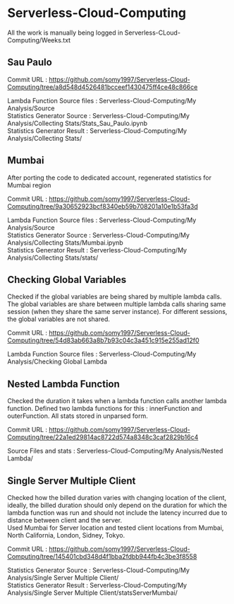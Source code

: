 # Serverless-Cloud-Computing

All the work is manually being logged in Serverless-CLoud-Computing/Weeks.txt

## Sau Paulo

Commit URL : https://github.com/somy1997/Serverless-Cloud-Computing/tree/a8d548d4526481bcceef1430475ff4ce48c866ce

Lambda Function Source files : Serverless-Cloud-Computing/My Analysis/Source  
Statistics Generator Source  : Serverless-Cloud-Computing/My Analysis/Collecting Stats/Stats_Sau_Paulo.ipynb  
Statistics Generator Result  : Serverless-Cloud-Computing/My Analysis/Collecting Stats/  

## Mumbai

After porting the code to dedicated account, regenerated statistics for Mumbai region

Commit URL : https://github.com/somy1997/Serverless-Cloud-Computing/tree/9a30652923bcf8340eb59b708201a10e1b53fa3d

Lambda Function Source files : Serverless-Cloud-Computing/My Analysis/Source  
Statistics Generator Source  : Serverless-Cloud-Computing/My Analysis/Collecting Stats/Mumbai.ipynb  
Statistics Generator Result  : Serverless-Cloud-Computing/My Analysis/Collecting Stats/stats/  

## Checking Global Variables

Checked if the global variables are being shared by multiple lambda calls. The global variables are share between multiple lambda calls sharing same session (when they share the same server instance). For different sessions, the global variables are not shared.

Commit URL : https://github.com/somy1997/Serverless-Cloud-Computing/tree/54d83ab663a8b7b93c04c3a451c915e255ad12f0

Lambda Function Source files : Serverless-Cloud-Computing/My Analysis/Checking Global Lambda

## Nested Lambda Function

Checked the duration it takes when a lambda function calls another lambda function. Defined two lambda functions for this : innerFunction and outerFunction. All stats stored in unparsed form.

Commit URL : https://github.com/somy1997/Serverless-Cloud-Computing/tree/22a1ed29814ac8722d574a8348c3caf2829b16c4

Source Files and stats : Serverless-Cloud-Computing/My Analysis/Nested Lambda/

## Single Server Multiple Client

Checked how the billed duration varies with changing location of the client, ideally, the billed duration should only depend on the duration for which the lambda function was run and should not include the latency incurred due to distance between client and the server.  
Used Mumbai for Server location and tested client locations from Mumbai, North California, London, Sidney, Tokyo.

Commit URL : https://github.com/somy1997/Serverless-Cloud-Computing/tree/145401cbd348d4f1bba2fdbb944fb4c3be3f8558

Statistics Generator Source : Serverless-Cloud-Computing/My Analysis/Single Server Multiple Client/  
Statistics Generator Result : Serverless-Cloud-Computing/My Analysis/Single Server Multiple Client/statsServerMumbai/
